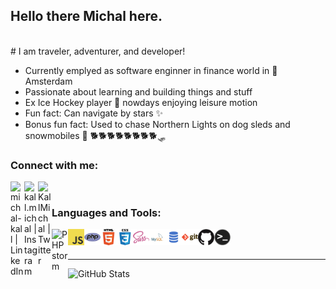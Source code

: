 ## Hello there Michal here.
<br />
# I am traveler, adventurer, and developer!

 - Currently emplyed as software enginner in finance world in 📍 Amsterdam
 - Passionate about learning and building things and stuff
 - Ex Ice Hockey player 🏒 nowdays enjoying leisure motion
 - Fun fact: Can navigate by stars ✨
 - Bonus fun fact: Used to chase Northern Lights on dog sleds and snowmobiles 🌌 🐕🐕🐕🐕🐕🐕🐕🐕🛷 

 ### Connect with me:

[<img align="left" alt="michal-kall | LinkedIn" width="22px" src="https://cdn.jsdelivr.net/npm/simple-icons@v3/icons/linkedin.svg"/>][linkedin]
[<img align="left" alt="kall.michal | Instagram" width="22px" src="https://cdn.jsdelivr.net/npm/simple-icons@v3/icons/instagram.svg"/>][instagram]
[<img align="left" alt="KallMichal | Twitter" width="22px" src="https://cdn.jsdelivr.net/npm/simple-icons@v3/icons/twitter.svg"/>][twitter]

<br />

### Languages and Tools:

<img align="left" alt="PHPstorm" width="26px" src="https://upload.wikimedia.org/wikipedia/commons/c/c9/PhpStorm_Icon.svg"/>
<img align="left" alt="JavaScript" width="26px" src="https://raw.githubusercontent.com/github/explore/80688e429a7d4ef2fca1e82350fe8e3517d3494d/topics/javascript/javascript.png"/>
<img align="left" alt="PHP" width="26px" src="https://raw.githubusercontent.com/github/explore/80688e429a7d4ef2fca1e82350fe8e3517d3494d/topics/php/php.png"/>
<img align="left" alt="HTML5" width="26px" src="https://raw.githubusercontent.com/github/explore/80688e429a7d4ef2fca1e82350fe8e3517d3494d/topics/html/html.png"/>
<img align="left" alt="CSS3" width="26px" src="https://raw.githubusercontent.com/github/explore/80688e429a7d4ef2fca1e82350fe8e3517d3494d/topics/css/css.png"/>
<img align="left" alt="Scss" width="26px" src="https://raw.githubusercontent.com/github/explore/80688e429a7d4ef2fca1e82350fe8e3517d3494d/topics/sass/sass.png"/>
<img align="left" alt="MySQL" width="26px" src="https://raw.githubusercontent.com/github/explore/80688e429a7d4ef2fca1e82350fe8e3517d3494d/topics/mysql/mysql.png"/>
<img align="left" alt="SQL" width="26px" src="https://raw.githubusercontent.com/github/explore/80688e429a7d4ef2fca1e82350fe8e3517d3494d/topics/sql/sql.png"/>
<img align="left" alt="Git" width="26px" src="https://raw.githubusercontent.com/github/explore/80688e429a7d4ef2fca1e82350fe8e3517d3494d/topics/git/git.png"/>
<img align="left" alt="GitHub" width="26px" src="https://raw.githubusercontent.com/github/explore/78df643247d429f6cc873026c0622819ad797942/topics/github/github.png"/>
<img align="left" alt="Terminal" width="26px" src="https://raw.githubusercontent.com/github/explore/80688e429a7d4ef2fca1e82350fe8e3517d3494d/topics/terminal/terminal.png"/>

<br />
<br />

---

<img align="left" alt="GitHub Stats" src="https://github-readme-stats.vercel.app/api?username=kall-michal&count_private=true&show_icons=true&hide_border=true&hide=stars,issues"/> 

[twitter]: https://twitter.com/KallMichal
[instagram]: https://www.instagram.com/kall.michal
[linkedin]: https://www.linkedin.com/in/michal-kall
